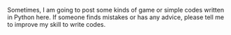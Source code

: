 Sometimes, I am going to post some kinds of game or simple codes written in Python here.
If someone finds mistakes or has any advice, please tell me to improve my skill to write codes.
